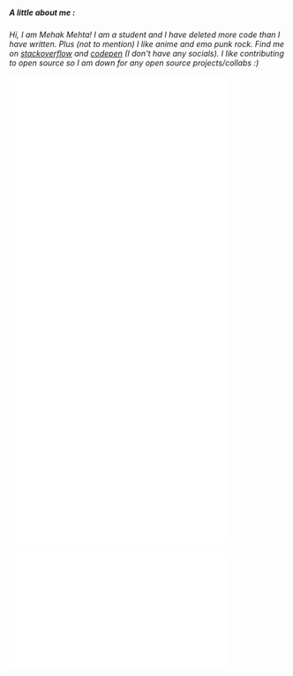 

<h5 align ="left">A little about me :</h5>
<h6 class = "styling"> Hi, I am Mehak Mehta! I am a student and I have deleted more code than I have written. Plus (not to mention) I like anime and emo punk rock. Find me on <a href="https://stackoverflow.com/users/15813824/mehakmehta"> stackoverflow</a> and <a href="https://codepen.io/mehak-mehta">codepen</a> (I don't have any socials). I like contributing to open source so I am down for any open source projects/collabs :) 

[<img align="left" width="400" alt="🦑" src="https://github.com/Mehak-Mehta/Mehak-Mehta/blob/main/metrics.svg">](https://github.com/Mehak-Mehta/Mehak-Mehta)

[<img  width="400" alt="🦑" src= "https://github.com/Mehak-Mehta/Mehak-Mehta/blob/main/metrics.plugin.music.masteredd.svg">](https://github.com/Mehak-Mehta/Mehak-Mehta)

[<img  align = "left" width="400" alt="🦑" src= "https://github.com/Mehak-Mehta/Mehak-Mehta/blob/main/metrics.plugin.people.masteredd.svg">](https://github.com/Mehak-Mehta/Mehak-Mehta)

<img  align = "left" width="400" alt="🦑" src="https://github.com/Mehak-Mehta/Mehak-Mehta/blob/main/metrics.plugin.anime.masteredd.svg">
